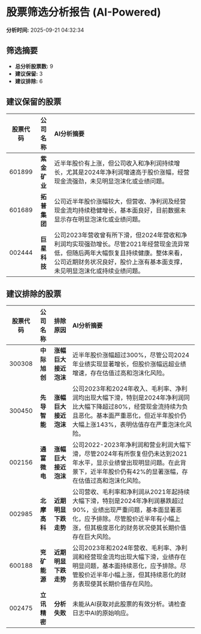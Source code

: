 # 股票筛选分析报告 (AI-Powered)

**分析时间:** 2025-09-21 04:32:34

## 筛选摘要

- **总分析股票数:** 9
- **建议保留:** 3
- **建议排除:** 6

## 建议保留的股票

| 股票代码 | 公司名称 | AI分析摘要 |
|:---:|:---:|:---|
| 601899 | **紫金矿业** | 近半年股价有上涨，但公司收入和净利润持续增长，尤其是2024年净利润增速高于股价涨幅，经营现金流强劲，未见明显泡沫化或业绩问题。 |
| 601689 | **拓普集团** | 公司近半年股价涨幅较大，但营收、净利润及经营现金流均持续稳健增长，基本面良好，目前数据未显示存在明显泡沫化或业绩问题。 |
| 002444 | **巨星科技** | 公司2023年营收曾有所下滑，但2024年营收和净利润均实现强劲增长。尽管2021年经营现金流异常低，但随后两年大幅恢复且持续健康。整体来看，公司近期财务状况良好，股价上涨有基本面支撑，未见明显泡沫化或持续业绩问题。 |

## 建议排除的股票

| 股票代码 | 公司名称 | 排除原因 | AI分析摘要 |
|:---:|:---:|:---:|:---|
| 300308 | **中际旭创** | **涨幅巨大接近泡沫** | 近半年股价涨幅超过300%，尽管公司2024年业绩实现显著增长，但股价涨幅远超业绩增速，存在估值过高和泡沫化风险。 |
| 300450 | **先导智能** | **涨幅巨大接近泡沫** | 公司2023年和2024年收入、毛利率、净利润均出现大幅下滑，特别是2024年净利润同比大幅下降超过80%，经营现金流持续为负且恶化。基本面严重恶化，但近半年股价仍大幅上涨143%，表明估值存在严重泡沫化风险。 |
| 002156 | **通富微电** | **涨幅巨大接近泡沫** | 公司2022-2023年净利润和营业利润大幅下滑，尽管2024年有所恢复但仍未达到2021年水平，显示业绩曾出现明显问题。在此背景下，近半年股价仍有42%的显著涨幅，存在估值过高和泡沫化风险。 |
| 002985 | **北摩高科** | **近期明显下跌走势** | 公司营收、毛利率和净利润从2021年起持续大幅下滑，特别是2024年净利润暴跌超过90%，业绩出现严重问题，基本面显著恶化，应予排除。尽管股价近半年有小幅上涨，但其极度恶化的财务状况使其长期价值存在巨大风险。 |
| 600188 | **兖矿能源** | **近期明显下跌走势** | 公司2023年和2024年营收、毛利率、净利润和经营现金流均出现大幅下滑，业绩存在明显问题，基本面持续恶化，应予排除。尽管股价近半年小幅上涨，但其持续恶化的财务表现使其长期价值存在风险。 |
| 002475 | **立讯精密** | **分析失败** | 未能从AI获取对此股票的有效分析。请检查日志中AI的原始响应。 |

